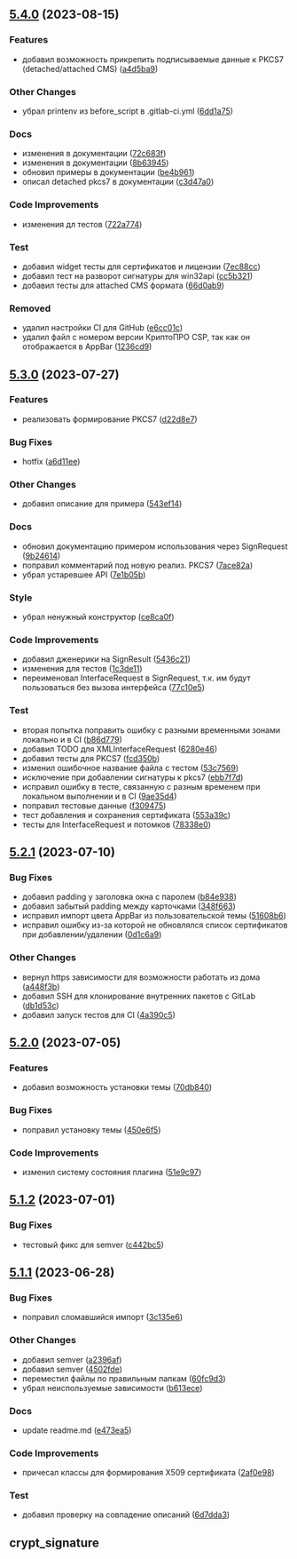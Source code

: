 ## [5.4.0](https://ntp-gitlab.krista.ru/mobile/utils/crypt_signature/compare/v5.3.0...v5.4.0) (2023-08-15)


### Features

* добавил возможность прикрепить подписываемые данные к PKCS7 (detached/attached CMS) ([a4d5ba9](https://ntp-gitlab.krista.ru/mobile/utils/crypt_signature/commit/a4d5ba906df3f566dbcac7c09fcbe90612ed2acb))


### Other Changes

* убрал printenv из before_script в .gitlab-ci.yml ([6dd1a75](https://ntp-gitlab.krista.ru/mobile/utils/crypt_signature/commit/6dd1a759426912e5010f9a7fe5eaf2dc16cb18d9))


### Docs

* изменения в документации ([72c683f](https://ntp-gitlab.krista.ru/mobile/utils/crypt_signature/commit/72c683f99852cf01bc878d434cafac6125e86731))
* изменения в документации ([8b63945](https://ntp-gitlab.krista.ru/mobile/utils/crypt_signature/commit/8b639458e8b856a32ff96d1190bf62188a94826f))
* обновил примеры в документации ([be4b961](https://ntp-gitlab.krista.ru/mobile/utils/crypt_signature/commit/be4b9613b11cade0822d1b73b101fba6df2dfae0))
* описал detached pkcs7 в документации ([c3d47a0](https://ntp-gitlab.krista.ru/mobile/utils/crypt_signature/commit/c3d47a04843c38861502ee4caa0940c42368cb98))


### Code Improvements

* изменения дл тестов ([722a774](https://ntp-gitlab.krista.ru/mobile/utils/crypt_signature/commit/722a77416e5d250bdd664f32d93bfc2bb6aa8740))


### Test

* добавил widget тесты для сертификатов и лицензии ([7ec88cc](https://ntp-gitlab.krista.ru/mobile/utils/crypt_signature/commit/7ec88cce7d95742c4ee59c4e6b52ac153ef0d8d2))
* добавил тест на разворот сигнатуры для win32api ([cc5b321](https://ntp-gitlab.krista.ru/mobile/utils/crypt_signature/commit/cc5b321d5042c90760085e12c8fe15ca98eb50ac))
* добавил тесты для attached CMS формата ([66d0ab9](https://ntp-gitlab.krista.ru/mobile/utils/crypt_signature/commit/66d0ab9ea978149bd71b0f27579a2b9322d10bdb))


### Removed

* удалил настройки CI для GitHub ([e6cc01c](https://ntp-gitlab.krista.ru/mobile/utils/crypt_signature/commit/e6cc01c95985e7d39b0cc8dbc27137f6696ad617))
* удалил файл с номером версии КриптоПРО CSP, так как он отображается в AppBar ([1236cd9](https://ntp-gitlab.krista.ru/mobile/utils/crypt_signature/commit/1236cd9a467afe96d984714bc1f09b46e2ed2a76))

## [5.3.0](https://ntp-gitlab.krista.ru/mobile/utils/crypt_signature/compare/v5.2.1...v5.3.0) (2023-07-27)


### Features

* реализовать формирование PKCS7 ([d22d8e7](https://ntp-gitlab.krista.ru/mobile/utils/crypt_signature/commit/d22d8e7c3afda3121288279c63bfc454bb97b7ad))


### Bug Fixes

* hotfix ([a6d11ee](https://ntp-gitlab.krista.ru/mobile/utils/crypt_signature/commit/a6d11ee8b18232e77644671ae1b9352b86ce400a))


### Other Changes

* добавил описание для примера ([543ef14](https://ntp-gitlab.krista.ru/mobile/utils/crypt_signature/commit/543ef14cdb1a2037a163885193938cafc78c39f3))


### Docs

* обновил документацию примером использования через SignRequest ([9b24614](https://ntp-gitlab.krista.ru/mobile/utils/crypt_signature/commit/9b24614c844e8bbabdc567c451954840387a8c37))
* поправил комментарий под новую реализ. PKCS7 ([7ace82a](https://ntp-gitlab.krista.ru/mobile/utils/crypt_signature/commit/7ace82af697a5e7702849a2b436e888fc73e514e))
* убрал устаревшее API ([7e1b05b](https://ntp-gitlab.krista.ru/mobile/utils/crypt_signature/commit/7e1b05bb5c0f02d8a36c955cfc7916ec290a34ae))


### Style

* убрал ненужный конструктор ([ce8ca0f](https://ntp-gitlab.krista.ru/mobile/utils/crypt_signature/commit/ce8ca0fa26960c2ab0c2429ec247bbc5384f5f79))


### Code Improvements

* добавил дженерики на SignResult ([5436c21](https://ntp-gitlab.krista.ru/mobile/utils/crypt_signature/commit/5436c219da57f880c5fb9df97e34ed188892a45d))
* изменения для тестов ([1c3de11](https://ntp-gitlab.krista.ru/mobile/utils/crypt_signature/commit/1c3de11054be2a238b04a9dd685733aff177fb7b))
* переименовал InterfaceRequest в SignRequest, т.к. им будут пользоваться без вызова интерфейса ([77c10e5](https://ntp-gitlab.krista.ru/mobile/utils/crypt_signature/commit/77c10e5df9e000e5f6dc67c4683453f3c03e492f))


### Test

* вторая попытка поправить ошибку с разными временными зонами локально и в CI ([b86d779](https://ntp-gitlab.krista.ru/mobile/utils/crypt_signature/commit/b86d779b49ebc7ca105fce202f9823322928c82b))
* добавил TODO для XMLInterfaceRequest ([6280e46](https://ntp-gitlab.krista.ru/mobile/utils/crypt_signature/commit/6280e46d5def58ec563af3312c8e521a4517cf11))
* добавил тесты для PKCS7 ([fcd350b](https://ntp-gitlab.krista.ru/mobile/utils/crypt_signature/commit/fcd350bbd36297b718231a37aa55e7d43d8fe2e8))
* изменил ошибочное название файла с тестом ([53c7569](https://ntp-gitlab.krista.ru/mobile/utils/crypt_signature/commit/53c75695bd266a7af9199f4fb953f5ce179496ba))
* исключение при добавлении сигнатуры к pkcs7 ([ebb7f7d](https://ntp-gitlab.krista.ru/mobile/utils/crypt_signature/commit/ebb7f7d52731d96203967c557dc6158d0717f5cb))
* исправил ошибку в тесте, связанную с разным временем при локальном выполнении и в CI ([9ae35d4](https://ntp-gitlab.krista.ru/mobile/utils/crypt_signature/commit/9ae35d4d3a31572a9830cd0f4931d16035b3086e))
* поправил тестовые данные ([f309475](https://ntp-gitlab.krista.ru/mobile/utils/crypt_signature/commit/f3094750d7b8601827ef8ecafc49218263fcf54c))
* тест добавления и сохранения сертификата ([553a39c](https://ntp-gitlab.krista.ru/mobile/utils/crypt_signature/commit/553a39c19bb67ba88c650164b8cee30ca3b121f5))
* тесты для InterfaceRequest и потомков ([78338e0](https://ntp-gitlab.krista.ru/mobile/utils/crypt_signature/commit/78338e0118a19fd13a3ddcfac69f7c26c1aba3c2))

## [5.2.1](https://ntp-gitlab.krista.ru/mobile/utils/crypt_signature/compare/v5.2.0...v5.2.1) (2023-07-10)


### Bug Fixes

* добавил padding у заголовка окна с паролем ([b84e938](https://ntp-gitlab.krista.ru/mobile/utils/crypt_signature/commit/b84e93816a4079a34fa940a2c6d371bfec4b0607))
* добавил забытый padding между карточками ([348f663](https://ntp-gitlab.krista.ru/mobile/utils/crypt_signature/commit/348f6631cfb46b1de22287e57bd4f3291dba0d88))
* исправил импорт цвета AppBar из пользовательской темы ([51608b6](https://ntp-gitlab.krista.ru/mobile/utils/crypt_signature/commit/51608b6edd9d2e691f540880e478a4598f36c108))
* исправил ошибку из-за которой не обновлялся список сертификатов при добавлении/удалении ([0d1c6a9](https://ntp-gitlab.krista.ru/mobile/utils/crypt_signature/commit/0d1c6a9eb81eda70e16832ca593bbb5da9644063))


### Other Changes

* вернул https зависимости для возможности работать из дома ([a448f3b](https://ntp-gitlab.krista.ru/mobile/utils/crypt_signature/commit/a448f3b34be7f9aa89a9427379d1c3280402d1d4))
* добавил SSH для клонирование внутренних пакетов с GitLab ([db1d53c](https://ntp-gitlab.krista.ru/mobile/utils/crypt_signature/commit/db1d53c1aa3ca3397d41085d92d93dac492b7b47))
* добавил запуск тестов для CI ([4a390c5](https://ntp-gitlab.krista.ru/mobile/utils/crypt_signature/commit/4a390c503ac79608607d75d63a2969f9b801046c))

## [5.2.0](https://ntp-gitlab.krista.ru/mobile/utils/crypt_signature/compare/v5.1.2...v5.2.0) (2023-07-05)


### Features

* добавил возможность установки темы ([70db840](https://ntp-gitlab.krista.ru/mobile/utils/crypt_signature/commit/70db8401b0bc8e7925153fe3a1c3e8e974634d0f))


### Bug Fixes

* поправил установку темы ([450e6f5](https://ntp-gitlab.krista.ru/mobile/utils/crypt_signature/commit/450e6f52d670760070365824fe860ae2b5871e9b))


### Code Improvements

* изменил систему состояния плагина ([51e9c97](https://ntp-gitlab.krista.ru/mobile/utils/crypt_signature/commit/51e9c977c10b235f948a91e087bbdcaa82e8960d))

## [5.1.2](https://ntp-gitlab.krista.ru/mobile/utils/crypt_signature/compare/v5.1.1...v5.1.2) (2023-07-01)


### Bug Fixes

* тестовый фикс для semver ([c442bc5](https://ntp-gitlab.krista.ru/mobile/utils/crypt_signature/commit/c442bc553b1ccfe06d2e921ca2a6d5e56d95286a))

## [5.1.1](https://ntp-gitlab.krista.ru/mobile/utils/crypt_signature/compare/v5.1.0...v5.1.1) (2023-06-28)


### Bug Fixes

* поправил сломавшийся импорт ([3c135e6](https://ntp-gitlab.krista.ru/mobile/utils/crypt_signature/commit/3c135e6f149f41ea8de3aa9017cd01ea9b904a14))


### Other Changes

* добавил semver ([a2396af](https://ntp-gitlab.krista.ru/mobile/utils/crypt_signature/commit/a2396afb924f5e632e4d51dc8b942bb9db2d09d2))
* добавил semver ([4502fde](https://ntp-gitlab.krista.ru/mobile/utils/crypt_signature/commit/4502fdeaaa09f5d83cec274310ec7a88c8aeab1f))
* переместил файлы по правильным папкам ([60fc9d3](https://ntp-gitlab.krista.ru/mobile/utils/crypt_signature/commit/60fc9d3293a5f2b96c9571f36ffbc5911a2f7fb0))
* убрал неиспользуемые зависимости ([b613ece](https://ntp-gitlab.krista.ru/mobile/utils/crypt_signature/commit/b613ece234e58e841a01138278d794cfbd68687a))


### Docs

* update readme.md ([e473ea5](https://ntp-gitlab.krista.ru/mobile/utils/crypt_signature/commit/e473ea511632db62f752673b9ea55011b47f93e2))


### Code Improvements

* причесал классы для формирования X509 сертификата ([2af0e98](https://ntp-gitlab.krista.ru/mobile/utils/crypt_signature/commit/2af0e9812ad93ebc9e76a3d172e8e7b886118990))


### Test

* добавил проверку на совпадение описаний ([6d7dda3](https://ntp-gitlab.krista.ru/mobile/utils/crypt_signature/commit/6d7dda39f149d462f1927d6228279fb97424fd20))

## crypt_signature
